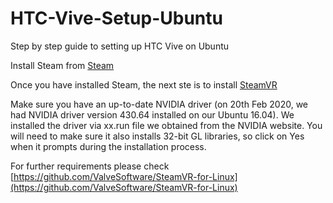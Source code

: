 # HTC-Vive-Setup-Ubuntu
Step by step guide to setting up HTC Vive on Ubuntu

Install Steam from [Steam](https://www.steamvr.com/en/)

Once you have installed Steam, the next ste is to install [SteamVR](https://www.steamvr.com/en/)

Make sure you have an up-to-date NVIDIA driver (on 20th Feb 2020, we had NVIDIA driver version 430.64 installed on our Ubuntu 16.04). We installed the driver via xx.run file we obtained from the NVIDIA website. You will need to make sure it also installs 32-bit GL libraries, so click on Yes when it prompts during the installation process.

For further requirements please check [https://github.com/ValveSoftware/SteamVR-for-Linux](https://github.com/ValveSoftware/SteamVR-for-Linux)
